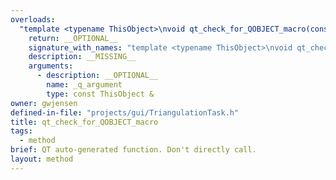 ```yaml
---
overloads:
  "template <typename ThisObject>\nvoid qt_check_for_QOBJECT_macro(const ThisObject &) const":
    return: __OPTIONAL__
    signature_with_names: "template <typename ThisObject>\nvoid qt_check_for_QOBJECT_macro(const ThisObject & _q_argument) const"
    description: __MISSING__
    arguments:
      - description: __OPTIONAL__
        name: _q_argument
        type: const ThisObject &
owner: gwjensen
defined-in-file: "projects/gui/TriangulationTask.h"
title: qt_check_for_QOBJECT_macro
tags:
  - method
brief: QT auto-generated function. Don't directly call.
layout: method
---
```


